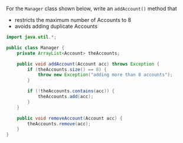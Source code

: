<panel header="{{ icon_Q_A }} Write a `Manager#addAccount()`">
<question type="text">

For the `Manager` class shown below, write an `addAccount()` method that

* restricts the maximum number of Accounts to 8
* avoids adding duplicate Accounts

<pic src="{{baseUrl}}/errorHandling/defensiveProgramming/compulsoryAssociations/images/managerAccount.jpg" height="55" />
<p/>

<div slot="answer">

```java
import java.util.*;

public class Manager {
    private ArrayList<Account> theAccounts;

    public void addAccount(Account acc) throws Exception {
        if (theAccounts.size() == 8) {
            throw new Exception("adding more than 8 accounts");
        }

        if (!theAccounts.contains(acc)) {
            theAccounts.add(acc);
        }
    }

    public void removeAccount(Account acc) {
        theAccounts.remove(acc);
    }
}
```

</div>
</question>
</panel>
